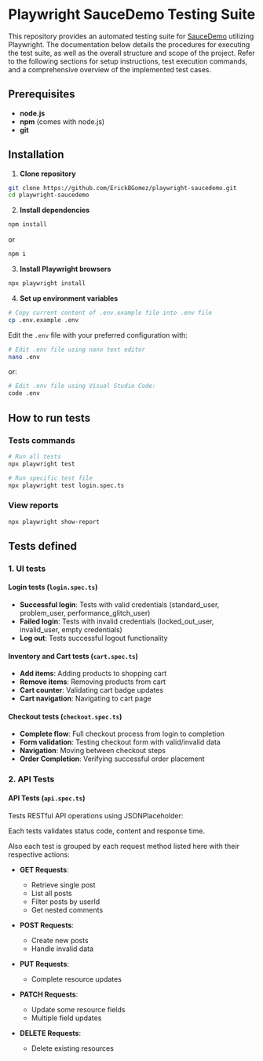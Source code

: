 # Playwright SauceDemo Testing Suite

This repository provides an automated testing suite for [SauceDemo](https://www.saucedemo.com/v1/) utilizing Playwright. The documentation below details the procedures for executing the test suite, as well as the overall structure and scope of the project. Refer to the following sections for setup instructions, test execution commands, and a comprehensive overview of the implemented test cases.

## Prerequisites

- **node.js**
- **npm** (comes with node.js) 
- **git**

## Installation

1. **Clone repository**
```bash
git clone https://github.com/ErickBGomez/playwright-saucedemo.git
cd playwright-saucedemo
```

2. **Install dependencies**
```bash
npm install
```

or 

```bash
npm i
```

3. **Install Playwright browsers**
```bash
npx playwright install
```

4. **Set up environment variables**
```bash
# Copy current content of .env.example file into .env file
cp .env.example .env
```
Edit the `.env` file with your preferred configuration with:
   
```bash
# Edit .env file using nano text editor
nano .env
```

or:

```bash
# Edit .env file using Visual Studio Code:
code .env
```

## How to run tests

### Tests commands

```bash
# Run all tests
npx playwright test

# Run specific test file
npx playwright test login.spec.ts
```

### View reports

```bash
npx playwright show-report
```

## Tests defined

### 1. UI tests

#### **Login tests** (`login.spec.ts`)
- **Successful login**: Tests with valid credentials (standard_user, problem_user, performance_glitch_user)
- **Failed login**: Tests with invalid credentials (locked_out_user, invalid_user, empty credentials)
- **Log out**: Tests successful logout functionality

#### **Inventory and Cart tests** (`cart.spec.ts`)
- **Add items**: Adding products to shopping cart
- **Remove items**: Removing products from cart
- **Cart counter**: Validating cart badge updates
- **Cart navigation**: Navigating to cart page

#### **Checkout tests** (`checkout.spec.ts`)
- **Complete flow**: Full checkout process from login to completion
- **Form validation**: Testing checkout form with valid/invalid data
- **Navigation**: Moving between checkout steps
- **Order Completion**: Verifying successful order placement

### 2. API Tests

#### **API Tests** (`api.spec.ts`)
Tests RESTful API operations using JSONPlaceholder:

Each tests validates status code, content and response time.

Also each test is grouped by each request method listed here with their respective actions:

- **GET Requests**: 
  - Retrieve single post
  - List all posts
  - Filter posts by userId
  - Get nested comments

- **POST Requests**:
  - Create new posts
  - Handle invalid data

- **PUT Requests**:
  - Complete resource updates

- **PATCH Requests**:
  - Update some resource fields
  - Multiple field updates

- **DELETE Requests**:
  - Delete existing resources